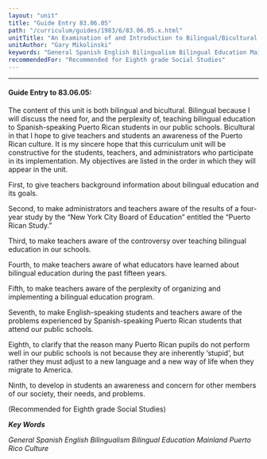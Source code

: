 ```yaml
---
layout: "unit"
title: "Guide Entry 83.06.05"
path: "/curriculum/guides/1983/6/83.06.05.x.html"
unitTitle: "An Examination of and Introduction to Bilingual/Bicultural Education"
unitAuthor: "Gary Mikolinski"
keywords: "General Spanish English Bilingualism Bilingual Education Mainland Puerto Rico Culture"
recommendedFor: "Recommended for Eighth grade Social Studies"
---
```

<body>
<hr/>
<h4>
Guide Entry to 83.06.05:
</h4>
The content of this unit is both bilingual and bicultural.  Bilingual because I will discuss the need for, and the perplexity of, teaching bilingual education to Spanish-speaking Puerto Rican students in our public schools.  Bicultural in that I hope to give teachers and students an awareness of the Puerto Rican culture.  It is my sincere hope that this curriculum unit will be constructive for the students, teachers, and administrators who participate in its implementation. My objectives are listed in the order in which they will appear in the unit.
<p>
First, to give teachers background information about bilingual education and its goals.
</p>
<p>
Second, to make administrators and teachers aware of the results of a four-year study by the “New York City Board of Education” entitled the “Puerto Rican Study.”
</p>
<p>
Third, to make teachers aware of the controversy over teaching bilingual education in our schools.
</p>
<p>
Fourth, to make teachers aware of what educators have learned about bilingual education during the past fifteen years.
</p>
<p>
Fifth, to make teachers aware of the perplexity of organizing and implementing a bilingual education program.
</p>
<p>
Seventh, to make English-speaking students and teachers aware of the problems experienced by Spanish-speaking Puerto Rican students that attend our public schools.
</p>
<p>
Eighth, to clarify that the reason many Puerto Rican pupils do not perform well in our public schools is not because they are inherently ‘stupid’, but rather they must adjust to a new language and a new way of life when they migrate to America.
</p>
<p>
Ninth, to develop in students an awareness and concern for other members of our society, their needs, and problems.
</p>
<p>
(Recommended for Eighth grade Social Studies)
</p>
<p>
<b>
<i>
Key Words
</i>
</b>
<br/>
</p>
<p>
<i>
General Spanish English Bilingualism Bilingual Education Mainland Puerto Rico Culture
</i>
</p>
</body>